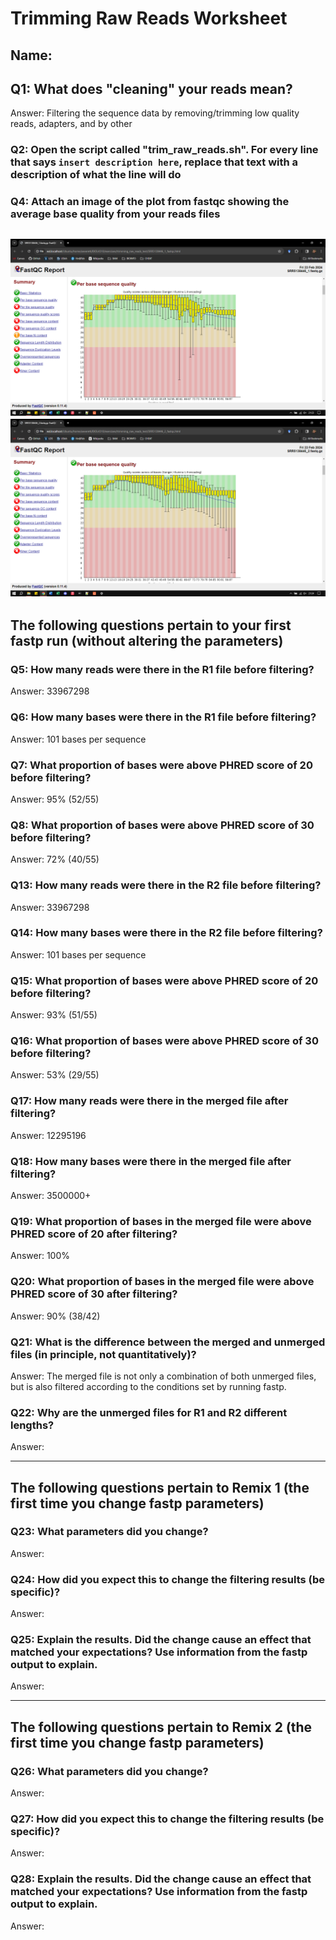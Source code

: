 # Trimming Raw Reads Worksheet

<!--- Write name below --->
## Name: 

<!--- For this worksheet, answer the following questions--->

## Q1: What does "cleaning" your reads mean?
Answer:
Filtering the sequence data by removing/trimming low quality reads, adapters, and by other 

### Q2: Open the script called "trim_raw_reads.sh". For every line that says ```insert description here```, replace that text with a description of what the line will do

### Q4: Attach an image of the plot from fastqc showing the average base quality from your reads files
![before-trimming-PHRED-plot-1](./images/beforetrimming1.png)
![before-trimming-PHRED-plot-1](./images/beforetrimming2.png)
---

## The following questions pertain to your first fastp run (without altering the parameters)
### Q5: How many reads were there in the R1 file before filtering?
Answer:
33967298

### Q6: How many bases were there in the R1 file before filtering?
Answer:
101 bases per sequence

### Q7: What proportion of bases were above PHRED score of 20 before filtering?
Answer: 
95% (52/55)

### Q8: What proportion of bases were above PHRED score of 30 before filtering?
Answer: 
72% (40/55)

### Q13: How many reads were there in the R2 file before filtering?
Answer:
33967298

### Q14: How many bases were there in the R2 file before filtering?
Answer:
101 bases per sequence

### Q15: What proportion of bases were above PHRED score of 20 before filtering?
Answer: 
93% (51/55)

### Q16: What proportion of bases were above PHRED score of 30 before filtering?
Answer: 
53% (29/55)


### Q17: How many reads were there in the merged file after filtering?
Answer:
12295196

### Q18: How many bases were there in the merged file after filtering?
Answer:
3500000+

### Q19: What proportion of bases in the merged file were above PHRED score of 20 after filtering?
Answer: 
100%

### Q20: What proportion of bases in the merged file were above PHRED score of 30 after filtering?
Answer: 
90% (38/42)


### Q21: What is the difference between the merged and unmerged files (in principle, not quantitatively)?
Answer:
The merged file is not only a combination of both unmerged files, but is also filtered according to the conditions set by running fastp.

### Q22: Why are the unmerged files for R1 and R2 different lengths?
Answer:


---

## The following questions pertain to Remix 1 (the first time you change fastp parameters)
### Q23: What parameters did you change?
Answer: 
### Q24: How did you expect this to change the filtering results (be specific)?
Answer: 
### Q25: Explain the results. Did the change cause an effect that matched your expectations? Use information from the fastp output to explain.
Answer: 

---

## The following questions pertain to Remix 2 (the first time you change fastp parameters)
### Q26: What parameters did you change?
Answer: 
### Q27: How did you expect this to change the filtering results (be specific)?
Answer: 
### Q28: Explain the results. Did the change cause an effect that matched your expectations? Use information from the fastp output to explain.
Answer: 

